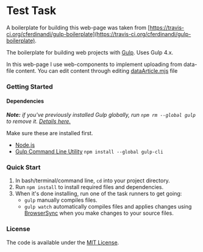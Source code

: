 # Test Task
A boilerplate for building this web-page was taken from [https://travis-ci.org/cferdinandi/gulp-boilerplate](https://travis-ci.org/cferdinandi/gulp-boilerplate).

The boilerplate for building web projects with [Gulp](https://gulpjs.com/). Uses Gulp 4.x.

In this web-page I use web-components to implement uploading from data-file content. You can edit content through editing [dataArticle.mjs](https://github.com/TomaTomoe/TestTask/blob/master/src/js/dataArticle.mjs) file

### Getting Started

#### Dependencies

*__Note:__ if you've previously installed Gulp globally, run `npm rm --global gulp` to remove it. [Details here.](https://medium.com/gulpjs/gulp-sips-command-line-interface-e53411d4467)*

Make sure these are installed first.

- [Node.js](http://nodejs.org)
- [Gulp Command Line Utility](http://gulpjs.com) `npm install --global gulp-cli`

### Quick Start

1. In bash/terminal/command line, `cd` into your project directory.
2. Run `npm install` to install required files and dependencies.
3. When it's done installing, run one of the task runners to get going:
	- `gulp` manually compiles files.
	- `gulp watch` automatically compiles files and applies changes using [BrowserSync](https://browsersync.io/) when you make changes to your source files.

### License

The code is available under the [MIT License](LICENSE.md).
